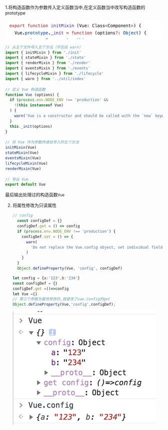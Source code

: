 1.将构造函数作为参数传入定义函数当中,在定义函数当中改写构造函数的prototype

![image-20180713163114585](assets/image-20180713163114585.png)

```js
// 从五个文件导入五个方法（不包括 warn）
import { initMixin } from './init'
import { stateMixin } from './state'
import { renderMixin } from './render'
import { eventsMixin } from './events'
import { lifecycleMixin } from './lifecycle'
import { warn } from '../util/index'

// 定义 Vue 构造函数
function Vue (options) {
  if (process.env.NODE_ENV !== 'production' &&
    !(this instanceof Vue)
  ) {
    warn('Vue is a constructor and should be called with the `new` keyword')
  }
  this._init(options)
}

// 将 Vue 作为参数传递给导入的五个方法
initMixin(Vue)
stateMixin(Vue)
eventsMixin(Vue)
lifecycleMixin(Vue)
renderMixin(Vue)

// 导出 Vue
export default Vue
```

最后输出处理过的构造函数`Vue`





2. 将属性修改为只读属性

   ```js
   // config
     const configDef = {}
     configDef.get = () => config
     if (process.env.NODE_ENV !== 'production') {
       configDef.set = () => {
         warn(
           'Do not replace the Vue.config object, set individual fields instead.'
         )
       }
     }
     Object.defineProperty(Vue, 'config', configDef)
   ```

   ```js
   let config = {a:'123',b:'234'}
   const configDef = {}
   configDef.get =()=>config
   let Vue ={}
   // 第三个参数为属性修饰符,就是改了vue.config的get
   Object.defineProperty(Vue,'config',configDef);
   ```

   ![image-20180713164754740](assets/image-20180713164754740.png)

